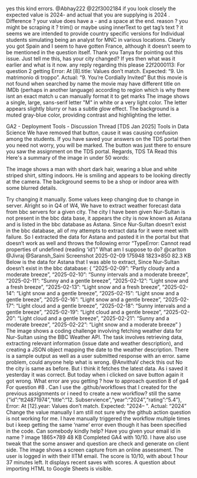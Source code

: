 yes this kind errors.
@Abhay222 @22f3002184 if you look closely the expected value is 2024- and actual that you are supplying is 2024 . Difference ? your value does have a - and a space at the end. reason ? you might be scraping it ? trim() or maybe using innerText to get tag’s text ?
it seems we are intended to provide country specific versions for Individual students simulating being an analyst for MNC in various locations. Clearly you got Spain and I seem to have gotten France, although it doesn’t seem to be mentioned in the question itself.
Thank you Tanya for pointing out this issue. Just tell me this, has your city changed? If yes then what was it earlier and what is it now.
any reply regarding this please
22f2000113: For question 2 getting Error: At [8].title: Values don’t match. Expected: “9. Un matrimonio di troppo”. Actual: “9. You’re Cordially Invited” But this movie is not found when searched by name the movie may have  different title on IMDb (perhaps in another language) according to region which is why there isnt an exact match u can manually format it to get marks
The image shows a single, large, sans-serif letter "M" in white or a very light color. The letter appears slightly blurry or has a subtle glow effect. The background is a muted gray-blue color, providing contrast and highlighting the letter.

GA2 - Deployment Tools - Discussion Thread [TDS Jan 2025] Tools in Data Science We have removed that button, cause it was causing confusion among the students. 
If you have saved your answers on the TDS portal then you need not worry, you will be marked. The button was just there to ensure you saw the assignment on the TDS portal. 
Regards, 
TDS TA Read this
Here's a summary of the image in under 50 words:

The image shows a man with short dark hair, wearing a blue and white striped shirt, sitting indoors. He is smiling and appears to be looking directly at the camera. The background seems to be a shop or indoor area with some blurred details.

Try changing it manually. Some values keep changing due to change in server.
Alright so in Q4 of W4, We have to extract weather forecast data from bbc servers for a given city. The city I have been given Nur-Sultan is not present in the bbc data base, it appears the city is now known as Astana and is listed in the bbc database as Astana. Since Nur-Sultan doesn’t exist in the bbc database, all of my attempts to extract data for it were meet with failure. So I extracted the data for Astana and pasted it in the portal but that doesn’t work as well and throws the following error “TypeError: Cannot read properties of undefined (reading ‘id’)” What am I suppose to do? @carlton @Jivraj @Saransh_Saini Screenshot 2025-02-09 175948 1823×850 82.3 KB Below is the data for Astana that I was able to extract, Since Nur-Sultan doesn’t exist in the bbc database: { “2025-02-09”: “Partly cloudy and a moderate breeze”, “2025-02-10”: “Sunny intervals and a moderate breeze”, “2025-02-11”: “Sunny and a gentle breeze”, “2025-02-12”: “Light snow and a fresh breeze”, “2025-02-13”: “Light snow and a fresh breeze”, “2025-02-14”: “Light snow and a gentle breeze”, “2025-02-15”: “Light snow and a gentle breeze”, “2025-02-16”: “Light snow and a gentle breeze”, “2025-02-17”: “Light cloud and a gentle breeze”, “2025-02-18”: “Sunny intervals and a gentle breeze”, “2025-02-19”: “Light cloud and a gentle breeze”, “2025-02-20”: “Light cloud and a gentle breeze”, “2025-02-21”: “Sunny and a moderate breeze”, “2025-02-22”: “Light snow and a moderate breeze” }
The image shows a coding challenge involving fetching weather data for Nur-Sultan using the BBC Weather API. The task involves retrieving data, extracting relevant information (issue date and weather description), and creating a JSON object mapping the date to the weather description. There is a sample output as well as a user submitted response with an error.
same problem, could anyone help what is wrong.
@AnvithaV check this out
No the city is same as before. But i think it fetches the latest data. As i saved it yesterday it was correct. But today when i  clicked on save button again it got wrong.
What error are you getting ?
how to approach question 8 of ga4
For question #8 . Can I use the .github/workflows that I created for the previous assignments or i need to create a new workflow?
still the same   {“id”:“tt24871974”,“title”:“12. Subservience”,“year”:“2024”,“rating”:“5.4”}, Error: At [12].year: Values don’t match. Expected: "2024– ". Actual: “2024”
Change the value manually
I am still not sure why the github action question is not working for me. I have manually triggered the workflow multiple times but i keep getting the same ‘name’ error even though it has been specified in the code. Can somebody kindly help?
Have you given your email id in name ?
image 1865×789 48 KB Completed GA4 with 10/10. I have also use tweak that the some answer and question are check and generate on client side.
The image shows a screen capture from an online assessment.  The user is logged in with their IITM email.  The score is 10/10, with about 1 hour 37 minutes left. It displays recent saves with scores. A question about importing HTML to Google Sheets is visible.

